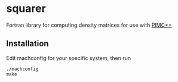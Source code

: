squarer
=======

Fortran library for computing density matrices for use with [PIMC++](https://github.com/etano/pimcpp)

Installation
--------------

Edit machconfig for your specific system, then run

    ./machconfig
    make
